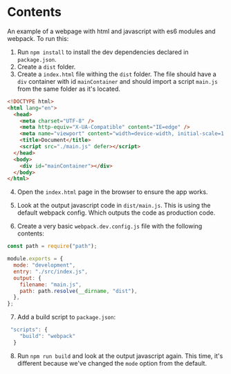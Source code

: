 # Contents

An example of a webpage with html and javascript with es6 modules and webpack. To run this: 

1. Run `npm install` to install the dev dependencies declared in `package.json`.
2. Create a `dist` folder.
3. Create a `index.html` file withing the `dist` folder. The file should have a `div` container with id `mainContainer` and should import a script `main.js` from the same folder as it's located.

```html
<!DOCTYPE html>
<html lang="en">
  <head>
    <meta charset="UTF-8" />
    <meta http-equiv="X-UA-Compatible" content="IE=edge" />
    <meta name="viewport" content="width=device-width, initial-scale=1.0" />
    <title>Document</title>
    <script src="./main.js" defer></script>
  </head>
  <body>
    <div id="mainContainer"></div>
  </body>
</html>

``` 

4. Open the `index.html` page in the browser to ensure the app works.

5. Look at the output javascript code in `dist/main.js`. This is using the default webpack config. Which outputs the code as production code.


6. Create a very basic `webpack.dev.config.js` file with the following contents:

```js
const path = require("path");

module.exports = {
  mode: "development",
  entry: "./src/index.js",
  output: {
    filename: "main.js",
    path: path.resolve(__dirname, "dist"),
  },
};

```
7. Add a build script to `package.json`:
```js
 "scripts": {
    "build": "webpack"
  }
```

8. Run `npm run build` and look at the output javascript again. This time, it's different because we've changed the `mode` option from the default.